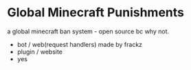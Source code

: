 # Global Minecraft Punishments
a global minecraft ban system - open source bc why not.
- bot / web(request handlers) made by frackz
- plugin / website
- yes
